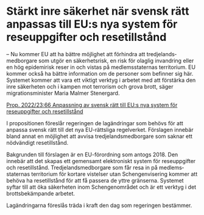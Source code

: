 # Stärkt inre säkerhet när svensk rätt anpassas till EU:s nya system för reseuppgifter och resetillstånd

– Nu kommer EU att ha bättre möjlighet att förhindra att tredje­lands­medborgare som utgör en säkerhets­risk, en risk för olaglig invand­ring eller en hög epidemi­risk reser in och vistas på medlems­staternas terri­torium. EU kommer också ha bättre infor­mation om de personer som befinner sig här. Systemet kommer att vara ett viktigt verktyg i arbetet med att förstärka den inre säker­heten och i kampen mot terrorism och grova brott, säger migrations­minister Maria Malmer Stenergard.

[Prop. 2022/23:66 Anpassning av svensk rätt till EU:s nya system för reseuppgifter och resetillstånd](/rattsliga-dokument/proposition/2023/02/prop.-20222366 "Prop. 2022/23:66")

I proposi­tionen föreslår regeringen de lagänd­ringar som behövs för att anpassa svensk rätt till det nya EU-rättsliga regel­verket. Förslagen innebär bland annat en möjlig­het att avvisa tredje­lands­medborgare som saknar ett nöd­vändigt rese­tillstånd.

Bakgrunden till för­slagen är en EU-förordning som antogs 2018. Den innebär att det skapas ett gemen­samt elektro­niskt system för rese­uppgifter och rese­tillstånd. Tredje­lands­medborgare som får resa in på medlems­staternas terri­torium för kortare vistelser utan Schengen­visering kommer att behöva ha rese­tillstånd för att få passera de yttre gränserna. Systemet syftar till att öka säker­heten inom Schengen­området och är ett verktyg i det brotts­bekämpande arbetet.

Lagändringarna föreslås träda i kraft den dag som regeringen bestämmer.
